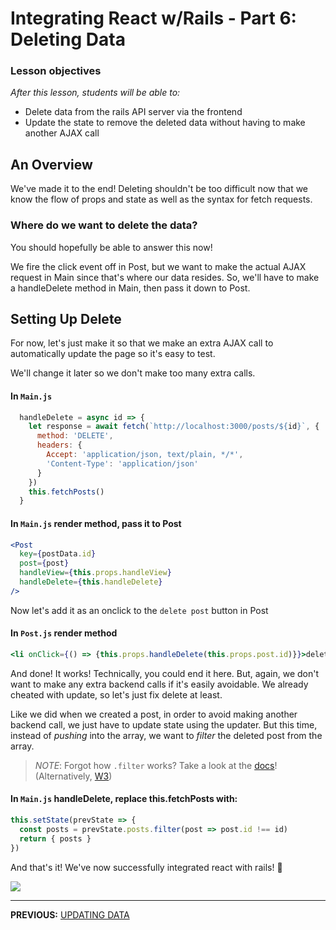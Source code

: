 # Integrating React w/Rails - Part 6: Deleting Data

### Lesson objectives

_After this lesson, students will be able to:_

  - Delete data from the rails API server via the frontend
  - Update the state to remove the deleted data without having to make another AJAX call

## An Overview

We've made it to the end! Deleting shouldn't be too difficult now that we know the flow of props and state as well as the syntax for fetch requests.

### Where do we want to delete the data?

You should hopefully be able to answer this now!

We fire the click event off in Post, but we want to make the actual AJAX request in Main since that's where our data resides. So, we'll have to make a handleDelete method in Main, then pass it down to Post.

## Setting Up Delete

For now, let's just make it so that we make an extra AJAX call to automatically update the page so it's easy to test.

We'll change it later so we don't make too many extra calls.

#### In `Main.js`

```js
  handleDelete = async id => {
    let response = await fetch(`http://localhost:3000/posts/${id}`, {
      method: 'DELETE',
      headers: {
        Accept: 'application/json, text/plain, */*',
        'Content-Type': 'application/json'
      }
    })
    this.fetchPosts()
  }
```

#### In `Main.js` render method, pass it to Post

```jsx
<Post
  key={postData.id}
  post={post}
  handleView={this.props.handleView}
  handleDelete={this.handleDelete}
/>
```

Now let's add it as an onclick to the `delete post` button in Post

#### In `Post.js` render method

```jsx
<li onClick={() => {this.props.handleDelete(this.props.post.id)}}>delete post</li>
```

And done! It works! Technically, you could end it here. But, again, we don't want to make any extra backend calls if it's easily avoidable. We already cheated with update, so let's just fix delete at least.

Like we did when we created a post, in order to avoid making another backend call, we just have to update state using the updater. But this time, instead of _pushing_ into the array, we want to _filter_ the deleted post from the array.

> _NOTE_: Forgot how `.filter` works? Take a look at the [docs](https://developer.mozilla.org/en-US/docs/Web/JavaScript/Reference/Global_Objects/Array/filter)! (Alternatively, [W3](https://www.w3schools.com/jsref/jsref_filter.asp))

#### In `Main.js` handleDelete, replace this.fetchPosts with:

```js
this.setState(prevState => {
  const posts = prevState.posts.filter(post => post.id !== id)
  return { posts }
})
```

And that's it! We've now successfully integrated react with rails! 🎉

![](https://i.imgur.com/JvqIaoe.jpg)

---

**PREVIOUS:** [UPDATING DATA](5_Updating_Data.md)
